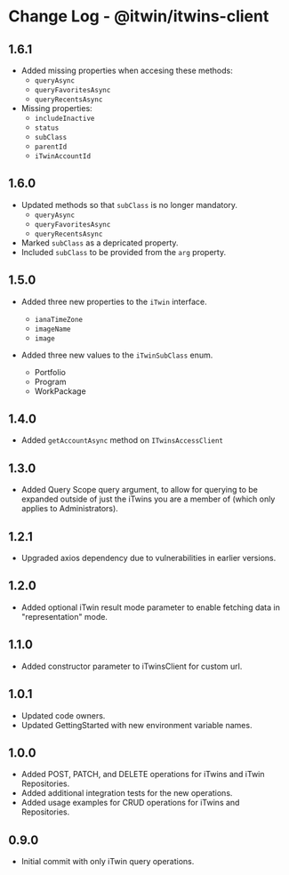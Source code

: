 # Change Log - @itwin/itwins-client

## 1.6.1

- Added missing properties when accesing these methods:
  - `queryAsync`
  - `queryFavoritesAsync`
  - `queryRecentsAsync`
- Missing properties:
  - `includeInactive`
  - `status`
  - `subClass`
  - `parentId`
  - `iTwinAccountId`

## 1.6.0

- Updated methods so that `subClass` is no longer mandatory.
  - `queryAsync`
  - `queryFavoritesAsync`
  - `queryRecentsAsync`
- Marked `subClass` as a depricated property.
- Included `subClass` to be provided from the `arg` property.

## 1.5.0

- Added three new properties to the `iTwin` interface.

  - `ianaTimeZone`
  - `imageName`
  - `image`

- Added three new values to the `iTwinSubClass` enum.
  - Portfolio
  - Program
  - WorkPackage

## 1.4.0

- Added `getAccountAsync` method on `ITwinsAccessClient`

## 1.3.0

- Added Query Scope query argument, to allow for querying to be expanded outside of just the iTwins you are a member of (which only applies to Administrators).

## 1.2.1

- Upgraded axios dependency due to vulnerabilities in earlier versions.

## 1.2.0

- Added optional iTwin result mode parameter to enable fetching data in "representation" mode.

## 1.1.0

- Added constructor parameter to iTwinsClient for custom url.

## 1.0.1

- Updated code owners.
- Updated GettingStarted with new environment variable names.

## 1.0.0

- Added POST, PATCH, and DELETE operations for iTwins and iTwin Repositories.
- Added additional integration tests for the new operations.
- Added usage examples for CRUD operations for iTwins and Repositories.

## 0.9.0

- Initial commit with only iTwin query operations.
